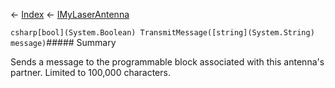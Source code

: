 ← [Index](Api-Index) ← [IMyLaserAntenna](Sandbox.ModAPI.Ingame.IMyLaserAntenna)

```csharp[bool](System.Boolean) TransmitMessage([string](System.String) message)```##### Summary

Sends a message to the programmable block associated with this antenna's partner. Limited to 100,000 characters.

